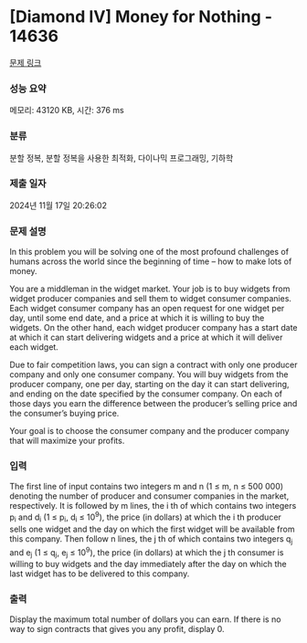# [Diamond IV] Money for Nothing - 14636 

[문제 링크](https://www.acmicpc.net/problem/14636) 

### 성능 요약

메모리: 43120 KB, 시간: 376 ms

### 분류

분할 정복, 분할 정복을 사용한 최적화, 다이나믹 프로그래밍, 기하학

### 제출 일자

2024년 11월 17일 20:26:02

### 문제 설명

<p>In this problem you will be solving one of the most profound challenges of humans across the world since the beginning of time – how to make lots of money.</p>

<p>You are a middleman in the widget market. Your job is to buy widgets from widget producer companies and sell them to widget consumer companies. Each widget consumer company has an open request for one widget per day, until some end date, and a price at which it is willing to buy the widgets. On the other hand, each widget producer company has a start date at which it can start delivering widgets and a price at which it will deliver each widget.</p>

<p>Due to fair competition laws, you can sign a contract with only one producer company and only one consumer company. You will buy widgets from the producer company, one per day, starting on the day it can start delivering, and ending on the date specified by the consumer company. On each of those days you earn the difference between the producer’s selling price and the consumer’s buying price.</p>

<p>Your goal is to choose the consumer company and the producer company that will maximize your profits.</p>

### 입력 

 <p>The first line of input contains two integers m and n (1 ≤ m, n ≤ 500 000) denoting the number of producer and consumer companies in the market, respectively. It is followed by m lines, the i th of which contains two integers p<sub>i</sub> and d<sub>i</sub> (1 ≤ p<sub>i</sub>, d<sub>i</sub> ≤ 10<sup>9</sup>), the price (in dollars) at which the i th producer sells one widget and the day on which the first widget will be available from this company. Then follow n lines, the j th of which contains two integers q<sub>j</sub> and e<sub>j</sub> (1 ≤ q<sub>j</sub>, e<sub>j</sub> ≤ 10<sup>9</sup>), the price (in dollars) at which the j th consumer is willing to buy widgets and the day immediately after the day on which the last widget has to be delivered to this company.</p>

### 출력 

 <p>Display the maximum total number of dollars you can earn. If there is no way to sign contracts that gives you any profit, display 0.</p>

